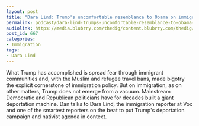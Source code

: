 ```yaml
---
layout: post
title: "Dara Lind: Trump's uncomfortable resemblance to Obama on immigration"
permalink: podcast/dara-lind-trumps-uncomfortable-resemblance-to-obama-on-immigration/
audiolink: https://media.blubrry.com/thedig/content.blubrry.com/thedig/The_Dig_-_EP_34_-_DaraLind.mp3
post_id: 667
categories: 
- Immigration
tags: 
- Dara Lind
---
```


What Trump has accomplished is spread fear through immigrant communities and, with the Muslim and refugee travel bans, made bigotry the explicit cornerstone of immigration policy. But on immigration, as on other matters, Trump does not emerge from a vacuum. Mainstream Democratic and Republican politicians have for decades built a giant deportation machine. Dan talks to Dara Lind, the immigration reporter at Vox and one of the smartest reporters on the beat to put Trump's deportation campaign and nativist agenda in context.